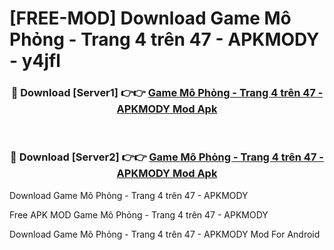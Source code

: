 # [FREE-MOD] Download Game Mô Phỏng - Trang 4 trên 47 - APKMODY - y4jfl


<div align="center">
<h3>🔴 Download [Server1] 👉👉 <a href="https://apk-comot.site?title=Game_Mô_Phỏng_-_Trang_4_trên_47_-_APKMODY">Game Mô Phỏng - Trang 4 trên 47 - APKMODY Mod Apk</a></h3><br>

<h3>🔴 Download [Server2] 👉👉 <a href="https://apk-comot.site?title=Game_Mô_Phỏng_-_Trang_4_trên_47_-_APKMODY">Game Mô Phỏng - Trang 4 trên 47 - APKMODY Mod Apk</a></h3>
</div>



Download Game Mô Phỏng - Trang 4 trên 47 - APKMODY 

Free APK MOD Game Mô Phỏng - Trang 4 trên 47 - APKMODY 

Download Game Mô Phỏng - Trang 4 trên 47 - APKMODY Mod For Android
